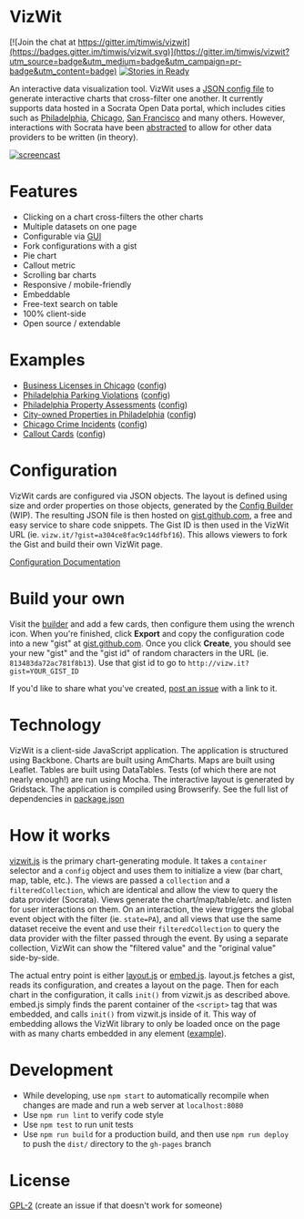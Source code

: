 # VizWit

[![Join the chat at https://gitter.im/timwis/vizwit](https://badges.gitter.im/timwis/vizwit.svg)](https://gitter.im/timwis/vizwit?utm_source=badge&utm_medium=badge&utm_campaign=pr-badge&utm_content=badge)
[![Stories in Ready](https://badge.waffle.io/timwis/vizwit.svg?label=ready&title=Ready)](http://waffle.io/timwis/vizwit)

An interactive data visualization tool. VizWit uses a [JSON config file](https://gist.github.com/601224472a5d53cbb908) to generate 
interactive charts that cross-filter one another. It currently supports data hosted in a Socrata Open Data portal, which includes 
cities such as [Philadelphia](http://opendataphilly.org), [Chicago](https://data.cityofchicago.org/), [San Francisco](https://data.sfgov.org/)
and many others. However, interactions with Socrata have been [abstracted](src/scripts/collections/socrata.js) to allow
for other data providers to be written (in theory).

[![screencast](http://i.imgur.com/4gTXNFK.gif)](http://vizw.it/?gist=51db593dc0537d1a3f05)

# Features
* Clicking on a chart cross-filters the other charts
* Multiple datasets on one page
* Configurable via [GUI](http://builder.vizwit.io)
* Fork configurations with a gist
* Pie chart
* Callout metric
* Scrolling bar charts
* Responsive / mobile-friendly
* Embeddable
* Free-text search on table
* 100% client-side
* Open source / extendable

# Examples
* [Business Licenses in Chicago](http://vizw.it/?gist=a304ce8fac9c14dfbf16) ([config](https://gist.github.com/a304ce8fac9c14dfbf16))
* [Philadelphia Parking Violations](http://vizw.it/?gist=601224472a5d53cbb908) ([config](https://gist.github.com/601224472a5d53cbb908))
* [Philadelphia Property Assessments](http://vizw.it/?gist=cbd84c256f1efe250b8e) ([config](https://gist.github.com/cbd84c256f1efe250b8e))
* [City-owned Properties in Philadelphia](http://vizw.it/?gist=b03fc4fb30e5c8265f6b) ([config](https://gist.github.com/b03fc4fb30e5c8265f6b))
* [Chicago Crime Incidents](http://vizw.it/?gist=51db593dc0537d1a3f05) ([config](https://gist.github.com/51db593dc0537d1a3f05))
* [Callout Cards](http://vizw.it/?gist=eec2c0f438ebc8fd67c6) ([config](https://gist.github.com/eec2c0f438ebc8fd67c6))

# Configuration
VizWit cards are configured via JSON objects. The layout is defined using size and order properties on those objects, generated by the
[Config Builder](http://builder.vizwit.io) (WIP). The resulting JSON file is then hosted on [gist.github.com](https://gist.github.com), 
a free and easy service to share code snippets. The Gist ID is then used in the VizWit URL (ie. `vizw.it/?gist=a304ce8fac9c14dfbf16`). 
This allows viewers to fork the Gist and build their own VizWit page.

[Configuration Documentation](https://github.com/timwis/vizwit/wiki/Configuration)

# Build your own
Visit the [builder](http://builder.vizwit.io) and add a few cards, then configure them using the wrench icon. When you're finished, click
**Export** and copy the configuration code into a new "gist" at [gist.github.com](http://gist.github.com). Once you click **Create**,
you should see your new "gist" and the "gist id" of random characters in the URL (ie. `813483da72ac781f8b13`). Use that gist id to go to
`http://vizw.it?gist=YOUR_GIST_ID`

If you'd like to share what you've created, [post an issue](https://github.com/timwis/vizwit/issues/new) with a link to it.

# Technology
VizWit is a client-side JavaScript application. The application is structured using Backbone. Charts are built using AmCharts. Maps are
built using Leaflet. Tables are built using DataTables. Tests (of which there are not nearly enough!) are run using Mocha. The interactive
layout is generated by Gridstack. The application is compiled using Browserify. See the full list of dependencies in 
[package.json](https://github.com/timwis/vizwit/blob/master/package.json#L21-L66)

# How it works
[vizwit.js](src/scripts/vizwit.js) is the primary chart-generating module. It takes a `container` selector and a `config` object and
uses them to initialize a view (bar chart, map, table, etc.). The views are passed a `collection` and a `filteredCollection`, which are
identical and allow the view to query the data provider (Socrata). Views generate the chart/map/table/etc. and listen for user interactions
on them. On an interaction, the view triggers the global event object with the filter (ie. `state=PA`), and all views that use the same 
dataset receive the event and use their `filteredCollection` to query the data provider with the filter passed through the event. By
using a separate collection, VizWit can show the "filtered value" and the "original value" side-by-side.

The actual entry point is either [layout.js](src/scripts/layout.js) or [embed.js](src/scripts/embed.js). layout.js fetches a gist, reads
its configuration, and creates a layout on the page. Then for each chart in the configuration, it calls `init()` from vizwit.js as 
described above. embed.js simply finds the parent container of the `<script>` tag that was embedded, and calls `init()` from vizwit.js
inside of it. This way of embedding allows the VizWit library to only be loaded once on the page with as many charts embedded in any
element ([example](http://vizw.it/embed-demo.html)).

# Development
* While developing, use `npm start` to automatically recompile when changes are made and run a web server at `localhost:8080`
* Use `npm run lint` to verify code style
* Use `npm test` to run unit tests
* Use `npm run build` for a production build, and then use `npm run deploy` to push the `dist/` directory to the `gh-pages` branch

# License
[GPL-2](LICENSE.md) (create an issue if that doesn't work for someone)